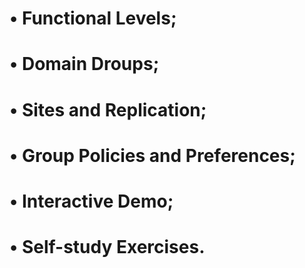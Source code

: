 # • Functional Levels;
# • Domain Droups;
# • Sites and Replication;
# • Group Policies and Preferences;
# • Interactive Demo;
# • Self-study Exercises.
